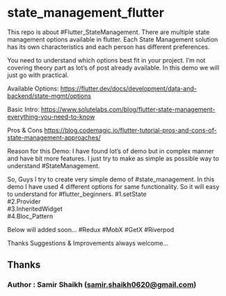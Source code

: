 # state_management_flutter
This repo is about #Flutter_StateManagement. There are multiple state management options available in flutter.
Each State Management solution has its own characteristics and each person has different preferences. 

You need to understand which options best fit in your project. I’m not covering theory part as lot’s of post already available. In this demo we will just go with practical.

Available Options:
https://flutter.dev/docs/development/data-and-backend/state-mgmt/options

Basic Intro:
https://www.solutelabs.com/blog/flutter-state-management-everything-you-need-to-know

Pros & Cons
https://blog.codemagic.io/flutter-tutorial-pros-and-cons-of-state-management-approaches/

Reason for this Demo:
I have found lot’s of demo but in complex manner and have bit more features. I just try to make as simple as possible way to understand #StateManagement.

So, Guys I try to create very simple demo of #state_management. In this demo I have used 4 different options for same functionality. So it will easy to understand for #flutter_beginners.
#1.setState  
#2.Provider  
#3.InheritedWidget  
#4.Bloc_Pattern  

Below will added soon...
#Redux
#MobX
#GetX
#Riverpod

Thanks 
Suggestions & Improvements always welcome…

## Thanks
### Author : Samir Shaikh (samir.shaikh0620@gmail.com)

